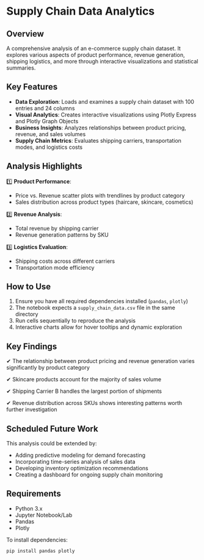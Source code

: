 # Supply Chain Data Analytics

## Overview
A comprehensive analysis of an e-commerce supply chain dataset. It explores various aspects of product performance, revenue generation, shipping logistics, and more through interactive visualizations and statistical summaries.

## Key Features

- **Data Exploration**: Loads and examines a supply chain dataset with 100 entries and 24 columns
- **Visual Analytics**: Creates interactive visualizations using Plotly Express and Plotly Graph Objects
- **Business Insights**: Analyzes relationships between product pricing, revenue, and sales volumes
- **Supply Chain Metrics**: Evaluates shipping carriers, transportation modes, and logistics costs

## Analysis Highlights

1️⃣ **Product Performance**:
   - Price vs. Revenue scatter plots with trendlines by product category
   - Sales distribution across product types (haircare, skincare, cosmetics)

2️⃣ **Revenue Analysis**:
   - Total revenue by shipping carrier
   - Revenue generation patterns by SKU

3️⃣ **Logistics Evaluation**:
   - Shipping costs across different carriers
   - Transportation mode efficiency

## How to Use

1. Ensure you have all required dependencies installed (`pandas`, `plotly`)
2. The notebook expects a `supply_chain_data.csv` file in the same directory
3. Run cells sequentially to reproduce the analysis
4. Interactive charts allow for hover tooltips and dynamic exploration

## Key Findings

✔ The relationship between product pricing and revenue generation varies significantly by product category

✔ Skincare products account for the majority of sales volume

✔ Shipping Carrier B handles the largest portion of shipments

✔ Revenue distribution across SKUs shows interesting patterns worth further investigation

## Scheduled Future Work

This analysis could be extended by:
- Adding predictive modeling for demand forecasting
- Incorporating time-series analysis of sales data
- Developing inventory optimization recommendations
- Creating a dashboard for ongoing supply chain monitoring

## Requirements

- Python 3.x
- Jupyter Notebook/Lab
- Pandas
- Plotly

To install dependencies:
```
pip install pandas plotly
```
